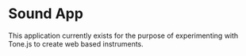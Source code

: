 # Sound App
This application currently exists for the purpose of experimenting with
Tone.js to create web based instruments.

